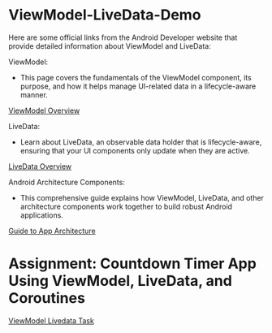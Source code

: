 # ViewModel-LiveData-Demo

Here are some official links from the Android Developer website that provide detailed information about ViewModel and LiveData:

ViewModel:
- This page covers the fundamentals of the ViewModel component, its purpose, and how it helps manage UI-related data in a lifecycle-aware manner.

[ViewModel Overview](https://developer.android.com/topic/libraries/architecture/viewmodel)

LiveData:
- Learn about LiveData, an observable data holder that is lifecycle-aware, ensuring that your UI components only update when they are active.

[LiveData Overview](https://developer.android.com/topic/libraries/architecture/livedata)

Android Architecture Components:
- This comprehensive guide explains how ViewModel, LiveData, and other architecture components work together to build robust Android applications.

[Guide to App Architecture](https://developer.android.com/topic/architecture)


# Assignment: Countdown Timer App Using ViewModel, LiveData, and Coroutines
[ViewModel Livedata Task](https://docs.google.com/document/d/1zrhYQOF5Qt0uSXDZaz-_pIrNKxiaCQFcGwBz07OJ-VY/edit?tab=t.0)


